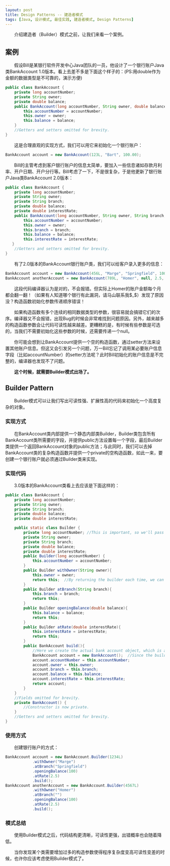 ```yaml
---
layout: post
title: Design Patterns -- 建造者模式
tags: [Java, 设计模式, 最佳实践, 建造者模式, Design Patterns]
---
```


&emsp;&emsp;介绍建造者（Builder）模式之前，让我们来看一个案例。
## 案例
&emsp;&emsp;假设Bill是某银行软件开发中心Java团队的一员，他设计了一个银行账户Java类BankAccount 1.0版本。看上去差不多是下面这个样子的：(PS:用double作为金额的数据类型是不可靠的，演示方便)
```java
public class BankAccount {
    private long accountNumber;
    private String owner;
    private double balance;
    public BankAccount(long accountNumber, String owner, double balance) {
        this.accountNumber = accountNumber;
        this.owner = owner;
        this.balance = balance;
    }
    //Getters and setters omitted for brevity.
}
```
&emsp;&emsp;这是合理直观的实现方式，我们可以用它来初始化一个银行账户：
```java
BankAccount account = new BankAccount(123L, "Bart", 100.00);
```
&emsp;&emsp;Bill的主管考虑到客户银行账户的信息太简单，要加入一些信息诸如存款月利率、开户日期、开户分行等。Bill考虑了一下，不是很复杂，于是他更新了银行账户Java类BankAccount 2.0版本：
```java
public class BankAccount {
    private long accountNumber;
    private String owner;
    private String branch;
    private double balance;
    private double interestRate;
    public BankAccount(long accountNumber, String owner, String branch, double balance, double interestRate) {
        this.accountNumber = accountNumber;
        this.owner = owner;
        this.branch = branch;
        this.balance = balance;
        this.interestRate = interestRate;
   }
    //Getters and setters omitted for brevity.
}
```
&emsp;&emsp;有了2.0版本的BankAccount银行账户类，我们可以给客户录入更多的信息：
```java
BankAccount account = new BankAccount(456L, "Marge", "Springfield", 100.00, 2.5);
BankAccount anotherAccount = new BankAccount(789L, "Homer", null, 2.5, 100.00);  //Oops!
```
&emsp;&emsp;这段代码编译器认为是对的，不会报错。但实际上Homer的账户金额每个月都会翻一翻！（如果有人知道哪个银行有此漏洞，请马山联系我$_$）发现了原因没？构造函数初始化参数传递顺序错误！

&emsp;&emsp;如果构造函数有多个连续的相同数据类型的参数，很容易就会搞错它们的次序。编译器又不会报错，出现Bug的时候会非常难找到问题原因。另外，越来越多的构造函数参数会让代码可读性越来越差。更糟糕的是，有时候有些参数是可选的，当我们不需要初始化这些参数的时候，还需要传递一个null。

&emsp;&emsp;你可能会想到让BankAccount提供一个空的构造函数，通过setter方法来设置其他账户信息。但这又会引发另一个问题，万一Bill忘记了调用某必要账户信息字段（比如accountNumber）的setter方法呢？此时Bill初始化的账户信息是不完整的，编译器也发现不了问题。

&emsp;&emsp;**这个时候，就需要Builder模式出场了。**

## Builder Pattern
&emsp;&emsp;Builder模式可以让我们写出可读性强、扩展性高的代码来初始化一个高度复杂的对象。

### 实现方式
&emsp;&emsp;在BankAccount类内部提供一个静态内部类Builder，Builder类包含所有BankAccount类所需要的字段，并提供public方法设置每一个字段，最后Builder类提供一个返回BankAccount对象的public方法；与此同时，我们可以去掉BankAccount类的复杂构造函数并提供一个private的空构造函数，如此一来，要创建一个银行账户就必须通过Builder类来实现。

### 实现代码
&emsp;&emsp;3.0版本的BankAccount类看上去应该是下面这样的：
```java
public class BankAccount {
    private long accountNumber;
    private String owner;
    private String branch;
    private double balance;
    private double interestRate;

    public static class Builder {
        private long accountNumber; //This is important, so we'll pass it to the constructor.
        private String owner;
        private String branch;
        private double balance;
        private double interestRate;
        public Builder(long accountNumber) {
            this.accountNumber = accountNumber;
        }
        public Builder withOwner(String owner){
            this.owner = owner;
            return this;  //By returning the builder each time, we can create a fluent interface.
        }
        public Builder atBranch(String branch){
            this.branch = branch;
            return this;
        }
        public Builder openingBalance(double balance){
            this.balance = balance;
            return this;
        }
        public Builder atRate(double interestRate){
            this.interestRate = interestRate;
            return this;
        }
        public BankAccount build(){
            //Here we create the actual bank account object, which is always in a fully initialised state when it's returned.
            BankAccount account = new BankAccount();  //Since the builder is in the BankAccount class, we can invoke its private constructor.
            account.accountNumber = this.accountNumber;
            account.owner = this.owner;
            account.branch = this.branch;
            account.balance = this.balance;
            account.interestRate = this.interestRate;
            return account;
        }
    }
    //Fields omitted for brevity.
    private BankAccount() {
        //Constructor is now private.
    }
    //Getters and setters omitted for brevity.
}
```
### 使用方式
&emsp;&emsp;创建银行账户的方式：
```java
BankAccount account = new BankAccount.Builder(1234L)
            .withOwner("Marge")
            .atBranch("Springfield")
            .openingBalance(100)
            .atRate(2.5)
            .build();
BankAccount anotherAccount = new BankAccount.Builder(4567L)
            .withOwner("Homer")
            .atBranch("")
            .openingBalance(100)
            .atRate(2.5)
            .build();
```

### 模式总结
&emsp;&emsp;使用Builder模式之后，代码结构更清晰，可读性更强，出错概率也会随着降低。

&emsp;&emsp;当你发现某个类需要增加过多的构造参数使得程序复杂度变高可读性变差的时候，也许你应该考虑使用Builder模式了。
